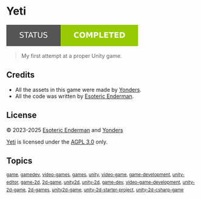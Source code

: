 # Yeti

[![Project Status: Completed](./Assets/Badges/Status.svg)](./)

> My first attempt at a proper Unity game.

## Credits

- All the assets in this game were made by [Yonders](https://itch.io/profile/yonders).
- All the code was written by [Esoteric Enderman](https://enderman.dev).

## License

&copy; 2023-2025 [Esoteric Enderman](https://enderman.dev) and [Yonders](https://itch.io/profile/yonders)

[Yeti](/) is licensed under the [AGPL 3.0](./LICENSE) only.

## Topics

<sup>[game](https://github.com/topics/game), [gamedev](https://github.com/topics/gamedev), [video-games](https://github.com/topics/video-games), [games](https://github.com/topics/games), [unity](https://github.com/topics/unity), [video-game](https://github.com/topics/video-game), [game-development](https://github.com/topics/game-development), [unity-editor](https://github.com/topics/unity-editor), [game-2d](https://github.com/topics/game-2d), [2d-game](https://github.com/topics/2d-game), [unity2d](https://github.com/topics/unity2d), [unity-2d](https://github.com/topics/unity-2d), [game-dev](https://github.com/topics/game-dev), [video-game-development](https://github.com/topics/video-game-development), [unity-2d-game](https://github.com/topics/unity-2d-game), [2d-games](https://github.com/topics/2d-games), [unity2d-game](https://github.com/topics/unity2d-game), [unity-2d-starter-project](https://github.com/topics/unity-2d-starter-project), [unity-2d-csharp-game](https://github.com/topics/unity-2d-csharp-game)</sup>
